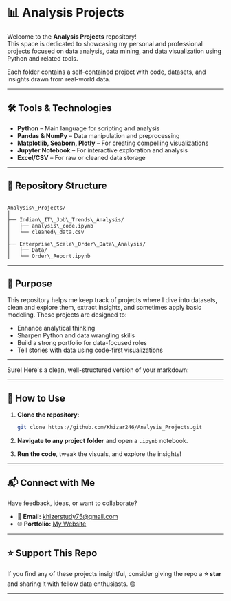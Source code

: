 # 📊 Analysis Projects

Welcome to the **Analysis Projects** repository!  
This space is dedicated to showcasing my personal and professional projects focused on data analysis, data mining, and data visualization using Python and related tools.

Each folder contains a self-contained project with code, datasets, and insights drawn from real-world data.

---

## 🛠️ Tools & Technologies

* **Python** – Main language for scripting and analysis  
* **Pandas & NumPy** – Data manipulation and preprocessing  
* **Matplotlib, Seaborn, Plotly** – For creating compelling visualizations  
* **Jupyter Notebook** – For interactive exploration and analysis  
* **Excel/CSV** – For raw or cleaned data storage

---

## 📁 Repository Structure

```

Analysis\_Projects/
│
├── Indian\_IT\_Job\_Trends\_Analysis/
│   ├── analysis\_code.ipynb
│   └── cleaned\_data.csv
│
├── Enterprise\_Scale\_Order\_Data\_Analysis/
│   ├── Data/
│   └── Order\_Report.ipynb

````

---

## 🎯 Purpose

This repository helps me keep track of projects where I dive into datasets, clean and explore them, extract insights, and sometimes apply basic modeling. These projects are designed to:

* Enhance analytical thinking  
* Sharpen Python and data wrangling skills  
* Build a strong portfolio for data-focused roles  
* Tell stories with data using code-first visualizations

---

Sure! Here's a clean, well-structured version of your markdown:

---

## 🧭 How to Use

1. **Clone the repository:**

   ```bash
   git clone https://github.com/Khizar246/Analysis_Projects.git
   ```

2. **Navigate to any project folder** and open a `.ipynb` notebook.

3. **Run the code**, tweak the visuals, and explore the insights!

---

## 📬 Connect with Me

Have feedback, ideas, or want to collaborate?

* 📧 **Email:** [khizerstudy75@gmail.com](mailto:khizerstudy75@gmail.com)
* 🌐 **Portfolio:** [My Website](https://khizar246.github.io/Khizar-Portfolio.github.io/#)

---

## ⭐ Support This Repo

If you find any of these projects insightful, consider giving the repo a **⭐ star** and sharing it with fellow data enthusiasts. 😊

---

